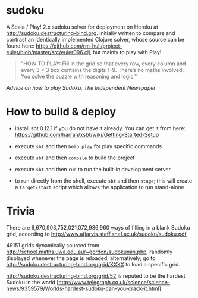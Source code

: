 sudoku
======

A Scala / Play! 2.x sudoku solver for deployment on Heroku at http://sudoku.destructuring-bind.org. 
Initially written to compare and contrast an identically implemented Clojure
solver, whose source can be found here: 
https://github.com/rm-hull/project-euler/blob/master/src/euler096.clj,
but mainly to play with Play!.

>"HOW TO PLAY: Fill in the grid so that every row, every column and every 3 × 3
box contains the digits 1–9. There’s no maths involved. You solve the puzzle with
reasoning and logic."

_Advice on how to play Sudoku, The Independent Newspaper_

How to build & deploy
=====================

* install sbt 0.12.1  if you do not have it already. You can get it from
  here: https://github.com/harrah/xsbt/wiki/Getting-Started-Setup
 
* execute `sbt` and then `help play` for play specific commands

* execute `sbt` and then `compile` to build the project

* execute `sbt` and then `run` to run the built-in development server

* to run directly from the shell, execute `sbt` and then `stage`; this will
  create a `target/start` script which allows the application to run stand-alone

Trivia
======

There are 6,670,903,752,021,072,936,960 ways of filling in a blank Sudoku 
grid, according to http://www.afjarvis.staff.shef.ac.uk/sudoku/sudoku.pdf

49151 grids dynamically sourced from http://school.maths.uwa.edu.au/~gordon/sudokumin.php,
randomly displayed whenever the page is reloaded, alternatively, go to 
http://sudoku.destructuring-bind.org/grid/XXXX to load a specific grid.

http://sudoku.destructuring-bind.org/grid/52 is reputed to be the hardest 
Sudoku in the world [http://www.telegraph.co.uk/science/science-news/9359579/Worlds-hardest-sudoku-can-you-crack-it.html]
